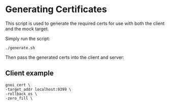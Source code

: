 # Generating Certificates

This script is used to generate the required certs for use with both the client and the mock target.

Simply run the script:
```
./generate.sh
```
Then pass the generated certs into the client and server:

## Client example
```
gnoi_cert \
-target_addr localhost:9399 \
-rollback_os \
-zero_fill \
```